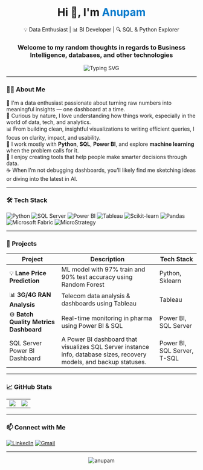 <!-- GitHub Profile README for Anupam -->

<h1 align="center">Hi 👋, I'm <span style="color:#007acc;">Anupam</span></h1>

<p align="center">
  💡 Data Enthusiast | 📊 BI Developer | 🔍 SQL & Python Explorer<br/>
</p>
<h3 align="center">Welcome to my random thoughts in regards to Business Intelligence, databases, and other technologies</h3>

<p align="center">
  <img src="https://readme-typing-svg.herokuapp.com?font=Fira+Code&size=24&pause=1000&color=3BB9FF&center=true&vCenter=true&width=600&lines=TURNING+RAW+DATA+INTO+ACTIONABLE+INSIGHT" alt="Typing SVG" />
</p>

---

### 👨‍💻 About Me

🚀 I'm a data enthusiast passionate about turning raw numbers into meaningful insights — one dashboard at a time.  
🧠 Curious by nature, I love understanding how things work, especially in the world of data, tech, and analytics.  
📊 From building clean, insightful visualizations to writing efficient queries, I focus on clarity, impact, and usability.  
🤖 I work mostly with **Python**, **SQL**, **Power BI**, and explore **machine learning** when the problem calls for it.  
🧩 I enjoy creating tools that help people make smarter decisions through data.  
☕ When I’m not debugging dashboards, you’ll likely find me sketching ideas or diving into the latest in AI.

---

### 🛠️ Tech Stack

![Python](https://img.shields.io/badge/Python-3776AB?style=for-the-badge&logo=python&logoColor=white)
![SQL Server](https://img.shields.io/badge/SQL%20Server-CC2927?style=for-the-badge&logo=microsoftsqlserver&logoColor=white)
![Power BI](https://img.shields.io/badge/PowerBI-F2C811?style=for-the-badge&logo=powerbi&logoColor=black)
![Tableau](https://img.shields.io/badge/Tableau-E97627?style=for-the-badge&logo=tableau&logoColor=white)
![Scikit-learn](https://img.shields.io/badge/Scikit--learn-F7931E?style=for-the-badge&logo=scikit-learn&logoColor=white)
![Pandas](https://img.shields.io/badge/Pandas-150458?style=for-the-badge&logo=pandas&logoColor=white)
![Microsoft Fabric](https://img.shields.io/badge/Microsoft%20Fabric-20232A?style=for-the-badge&logo=microsoft&logoColor=white)
![MicroStrategy](https://img.shields.io/badge/MicroStrategy-B30000?style=for-the-badge&logo=databricks&logoColor=white)

---

### 🚀 Projects

| Project | Description | Tech Stack |
|--------|-------------|------------|
| 💡 **Lane Price Prediction** | ML model with 97% train and 90% test accuracy using Random Forest | Python, Sklearn |
| 📊 **3G/4G RAN Analysis** | Telecom data analysis & dashboards using Tableau | Tableau |
| ⚙️ **Batch Quality Metrics Dashboard** | Real-time monitoring in pharma using Power BI & SQL | Power BI, SQL Server |
| SQL Server Power BI Dashboard       | A Power BI dashboard that visualizes SQL Server instance info, database sizes, recovery models, and backup statuses. | Power BI, SQL Server, T-SQL       |

---

### 📈 GitHub Stats

<table>
  <tr>
    <td>
      <img src="https://github-readme-stats.vercel.app/api?username=DataWithAnupamG&show_icons=true&theme=radical" />
    </td>
    <td>
      <img src="https://github-readme-streak-stats.herokuapp.com/?user=DataWithAnupamG&theme=radical" />
    </td>
  </tr>
</table>

---

### 📫 Connect with Me

[![LinkedIn](https://img.shields.io/badge/-LinkedIn-blue?style=for-the-badge&logo=Linkedin&logoColor=white)](https://www.linkedin.com/in/your-link/)
[![Gmail](https://img.shields.io/badge/-Email-c14438?style=for-the-badge&logo=Gmail&logoColor=white)](mailto:your-email@gmail.com)

---

<p align="center">
  <img src="https://komarev.com/ghpvc/?username=DataWithAnupamG&label=Profile%20Views&color=brightgreen&style=flat" alt="anupam" />
</p>
